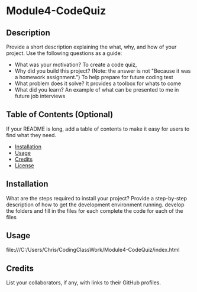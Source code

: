 # Module4-CodeQuiz
## Description
Provide a short description explaining the what, why, and how of your project. Use the following questions as a guide:
- What was your motivation? To create a code quiz,
- Why did you build this project? (Note: the answer is not "Because it was a homework assignment.") To help prepare for future coding test
- What problem does it solve? It provides a toolbox for whats to come
- What did you learn? An example of what can be presented to me in future job interviews
 
## Table of Contents (Optional)
If your README is long, add a table of contents to make it easy for users to find what they need.
- [Installation](#installation)
- [Usage](#usage)
- [Credits](#credits)
- [License](#license)
 
## Installation
What are the steps required to install your project? Provide a step-by-step description of how to get the development environment running.
develop the folders and fill in the files for each
complete the code for each of the files

 
## Usage
file:///C:/Users/Chris/CodingClassWork/Module4-CodeQuiz/index.html
 
## Credits
List your collaborators, if any, with links to their GitHub profiles.
